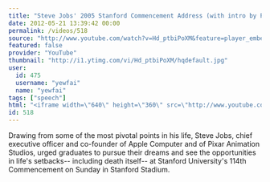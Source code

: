 ```yaml
---
title: "Steve Jobs' 2005 Stanford Commencement Address (with intro by President John Hennessy)"
date: 2012-05-21 13:39:42 00:00
permalink: /videos/518
source: "http://www.youtube.com/watch?v=Hd_ptbiPoXM&feature=player_embedded"
featured: false
provider: "YouTube"
thumbnail: "http://i1.ytimg.com/vi/Hd_ptbiPoXM/hqdefault.jpg"
user:
  id: 475
  username: "yewfai"
  name: "yewfai"
tags: ["speech"]
html: "<iframe width=\"640\" height=\"360\" src=\"http://www.youtube.com/embed/Hd_ptbiPoXM?wmode=transparent&fs=1&feature=oembed\" frameborder=\"0\" allowfullscreen></iframe>"
id: 518
---
```


Drawing from some of the most pivotal points in his life, Steve Jobs, chief executive officer and co-founder of Apple Computer and of Pixar Animation Studios, urged graduates to pursue their dreams and see the opportunities in life's setbacks-- including death itself-- at Stanford University's 114th Commencement on Sunday in Stanford Stadium.